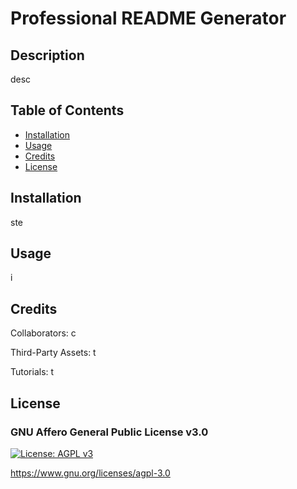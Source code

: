 # Professional README Generator

## Description

desc

## Table of Contents

- [Installation](#installation)
- [Usage](#usage)
- [Credits](#credits)
- [License](#license)

## Installation

ste

## Usage

i

## Credits

Collaborators: c

Third-Party Assets: t

Tutorials: t

## License

### GNU Affero General Public License v3.0

[![License: AGPL v3](https://img.shields.io/badge/License-AGPL_v3-blue.svg)](https://www.gnu.org/licenses/agpl-3.0)

https://www.gnu.org/licenses/agpl-3.0